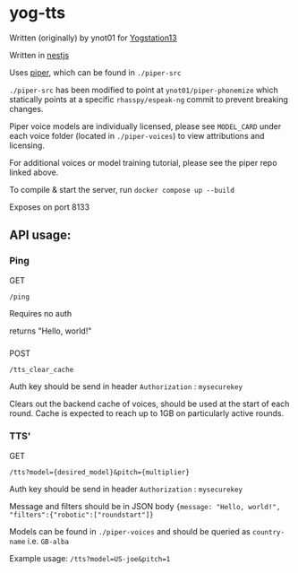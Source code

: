 # yog-tts

Written (originally) by ynot01 for [Yogstation13](https://github.com/yogstation13)

Written in [nestjs](https://github.com/nestjs/nest)

Uses [piper](https://github.com/rhasspy/piper), which can be found in `./piper-src`

`./piper-src` has been modified to point at `ynot01/piper-phonemize` which statically points at a specific `rhasspy/espeak-ng` commit to prevent breaking changes.

Piper voice models are individually licensed, please see `MODEL_CARD` under each voice folder (located in `./piper-voices`) to view attributions and licensing.

For additional voices or model training tutorial, please see the piper repo linked above.

To compile & start the server, run `docker compose up --build`

Exposes on port 8133

## API usage:

### Ping

GET

`/ping`

Requires no auth

returns "Hello, world!"

###

POST

`/tts_clear_cache`

Auth key should be send in header `Authorization` : `mysecurekey`

Clears out the backend cache of voices, should be used at the start of each round. Cache is expected to reach up to 1GB on particularly active rounds.

### TTS'

GET

`/tts?model={desired_model}&pitch={multiplier}`

Auth key should be send in header `Authorization` : `mysecurekey`

Message and filters should be in JSON body `{message: "Hello, world!", "filters":{"robotic":["roundstart"]}`

Models can be found in `./piper-voices` and should be queried as `country-name` i.e. `GB-alba`

Example usage: `/tts?model=US-joe&pitch=1`
